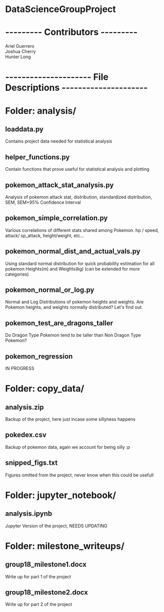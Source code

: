 # DataScienceGroupProject

# --------- Contributors ---------
Ariel Guerrero    
Joshua Cherry   
Hunter Long   

# --------------------- File Descriptions ---------------------

# Folder: analysis/
## loaddata.py
Contains project data needed for statistical analysis
## helper_functions.py
Contain functions that prove useful for statistical analysis and plotting
## pokemon_attack_stat_analysis.py
Analysis of pokemon attack stat, distribution, standardized distribution, SEM, SEM+95% Confidence Interval
## pokemon_simple_correlation.py
Various correlations of different stats shared among Pokemon. hp / speed, attack/ sp_attack, height/weight, etc...
## pokemon_normal_dist_and_actual_vals.py
Using standard normal distribution for quick probability estimation for all pokemon Heights(m) and Weights(kg) (can be extended for more categories)
## pokemon_normal_or_log.py
Normal and Log Distributions of pokemon heights and weights. Are Pokemon heights, and weights normally distributed? Let's find out.
## pokemon_test_are_dragons_taller
Do Dragon Type Pokemon tend to be taller than Non Dragon Type Pokemon?
## pokemon_regression    
IN PROGRESS

# Folder: copy_data/
## analysis.zip
Backup of the project, here just incase some sillyness happens
## pokedex.csv
Backup of pokemon data, again we account for being silly :p
## snipped_figs.txt
Figures omitted from the project, never know when this could be usefull 

# Folder: jupyter_notebook/
## analysis.ipynb
Jupyter Version of the project, NEEDS UPDATING

# Folder: milestone_writeups/
## group18_milestone1.docx
Write up for part 1 of the project
## group18_milestone2.docx
Write up for part 2 of the project
